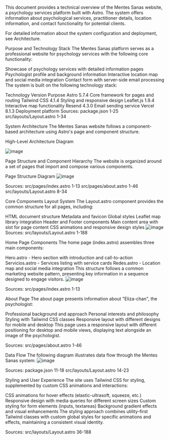 
This document provides a technical overview of the Mentes Sanas website, a psychology services platform built with Astro. The system offers information about psychological services, practitioner details, location information, and contact functionality for potential clients.

For detailed information about the system configuration and deployment, see Architecture.

Purpose and Technology Stack
The Mentes Sanas platform serves as a professional website for psychology services with the following core functionality:

Showcase of psychology services with detailed information pages
Psychologist profile and background information
Interactive location map and social media integration
Contact form with server-side email processing
The system is built on the following technology stack:

Technology	  Version	        Purpose
Astro	          5.7.4	        Core framework for pages and routing
Tailwind CSS	  4.1.4	        Styling and responsive design
Leaflet.js	    1.9.4	        Interactive map functionality
Resend	        4.3.0	        Email sending service
Vercel	        8.1.3	        Deployment platform
Sources: 
package.json 1-25
src/layouts/Layout.astro 1-34

System Architecture
The Mentes Sanas website follows a component-based architecture using Astro's page and component structure.

High-Level Architecture Diagram

![image](https://github.com/user-attachments/assets/3f1942f3-b0ae-41dc-8c47-b022f04e57eb)

Page Structure and Component Hierarchy
The website is organized around a set of pages that import and compose various components.

Page Structure Diagram
![image](https://github.com/user-attachments/assets/20850134-a1e9-4ae3-be2d-12c74887ccac)

Sources: 
src/pages/index.astro 1-13
src/pages/about.astro 1-46
src/layouts/Layout.astro 8-34

Core Components
Layout System
The Layout.astro component provides the common structure for all pages, including:

HTML document structure
Metadata and favicon
Global styles
Leaflet map library integration
Header and Footer components
Main content area with slot for page content
CSS animations and responsive design styles
![image](https://github.com/user-attachments/assets/eab67ebb-cfe5-447e-b8d9-05d5df535440)
Sources: 
src/layouts/Layout.astro 1-188

Home Page Components
The home page (index.astro) assembles three main components:

Hero.astro - Hero section with introduction and call-to-action
Servicios.astro - Services listing with service cards
Redes.astro - Location map and social media integration
This structure follows a common marketing website pattern, presenting key information in a sequence designed to engage visitors.
![image](https://github.com/user-attachments/assets/503a502b-1c07-4c36-8a12-391ceb7d20e9)

Sources: 
src/pages/index.astro 1-13

About Page
The about page presents information about "Eliza-chan", the psychologist:

Professional background and approach
Personal interests and philosophy
Styling with Tailwind CSS classes
Responsive layout with different designs for mobile and desktop
This page uses a responsive layout with different positioning for desktop and mobile views, displaying text alongside an image of the psychologist.

Sources: 
src/pages/about.astro 1-46

Data Flow
The following diagram illustrates data flow through the Mentes Sanas system:
![image](https://github.com/user-attachments/assets/aa933de6-d934-4553-ac85-d5582f68a5a0)

Sources: 
package.json 11-18
src/layouts/Layout.astro 14-23

Styling and User Experience
The site uses Tailwind CSS for styling, supplemented by custom CSS animations and interactions:

CSS animations for hover effects (elastic-ultrasoft, squeeze, etc.)
Responsive design with media queries for different screen sizes
Custom styling for form elements (inputs, textareas)
Background gradient effects and visual enhancements
The styling approach combines utility-first Tailwind classes with custom global styles for specific animations and effects, maintaining a consistent visual identity.

Sources: 
src/layouts/Layout.astro 36-188

